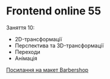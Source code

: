 # Frontend online 55

Заняття 10:

- 2D-трансформації
- Перспектива та 3D-трансформації
- Переходи
- Анімація

[Посилання на макет Barbershop](https://www.figma.com/file/Q30fUPk88NasVE5g3XNDxr/Barbershop_v1?node-id=1%3A2)

